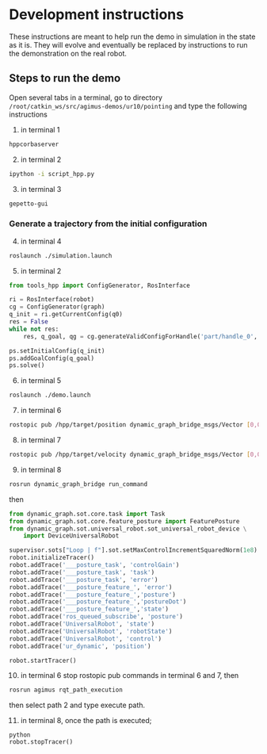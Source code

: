 # Development instructions

These instructions are meant to help run the demo in simulation in the state as
it is. They will evolve and eventually be replaced by instructions to run the
demonstration on the real robot.

## Steps to run the demo

Open several tabs in a terminal, go to directory
`/root/catkin_ws/src/agimus-demos/ur10/pointing` and type the following
instructions

1. in terminal 1
```bash
hppcorbaserver
```

2. in terminal 2
```bash
ipython -i script_hpp.py
```

3. in terminal 3
```bash
gepetto-gui
```

### Generate a trajectory from the initial configuration

4. in terminal 4
```bash
roslaunch ./simulation.launch
```

5. in terminal 2
```python
from tools_hpp import ConfigGenerator, RosInterface

ri = RosInterface(robot)
cg = ConfigGenerator(graph)
q_init = ri.getCurrentConfig(q0)
res = False
while not res:
    res, q_goal, qg = cg.generateValidConfigForHandle('part/handle_0', q0)

ps.setInitialConfig(q_init)
ps.addGoalConfig(q_goal)
ps.solve()
```

6. in terminal 5
```bash
roslaunch ./demo.launch 
```
7. in terminal 6
``` bash
rostopic pub /hpp/target/position dynamic_graph_bridge_msgs/Vector [0,0,0,0,0,0]
```

8. in terminal 7
``` bash
rostopic pub /hpp/target/velocity dynamic_graph_bridge_msgs/Vector [0,0,0,0,0,0]
```

9. in terminal 8
```bash
rosrun dynamic_graph_bridge run_command
```
then
```python
from dynamic_graph.sot.core.task import Task
from dynamic_graph.sot.core.feature_posture import FeaturePosture
from dynamic_graph.sot.universal_robot.sot_universal_robot_device \
    import DeviceUniversalRobot

supervisor.sots["Loop | f"].sot.setMaxControlIncrementSquaredNorm(1e8)
robot.initializeTracer()
robot.addTrace('___posture_task', 'controlGain')
robot.addTrace('___posture_task', 'task')
robot.addTrace('___posture_task', 'error')
robot.addTrace('___posture_feature_', 'error')
robot.addTrace('___posture_feature_','posture')
robot.addTrace('___posture_feature_','postureDot')
robot.addTrace('___posture_feature_','state')
robot.addTrace('ros_queued_subscribe', 'posture')
robot.addTrace('UniversalRobot', 'state')
robot.addTrace('UniversalRobot', 'robotState')
robot.addTrace('UniversalRobot', 'control')
robot.addTrace('ur_dynamic', 'position')

robot.startTracer()
```


10. in terminal 6
stop rostopic pub commands in terminal 6 and 7, then
```bash
rosrun agimus rqt_path_execution 
```
then select path 2 and type execute path.

11. in terminal 8, once the path is executed;
```
python
robot.stopTracer()
```

